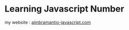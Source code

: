 # Learning Javascript Number

my website : [ajinbramantio-javascript.com](https://ajinbramantio-javascript-number.netlify.com/)
